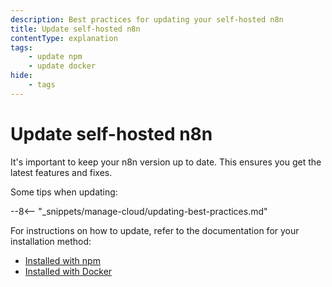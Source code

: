 ```yaml
---
description: Best practices for updating your self-hosted n8n
title: Update self-hosted n8n
contentType: explanation
tags:
	- update npm
	- update docker
hide:
	- tags
---
```


# Update self-hosted n8n

It's important to keep your n8n version up to date. This ensures you get the latest features and fixes.

Some tips when updating:

--8<-- "_snippets/manage-cloud/updating-best-practices.md"

For instructions on how to update, refer to the documentation for your installation method:

* [Installed with npm](/hosting/installation/npm/)
* [Installed with Docker](/hosting/installation/docker/)
